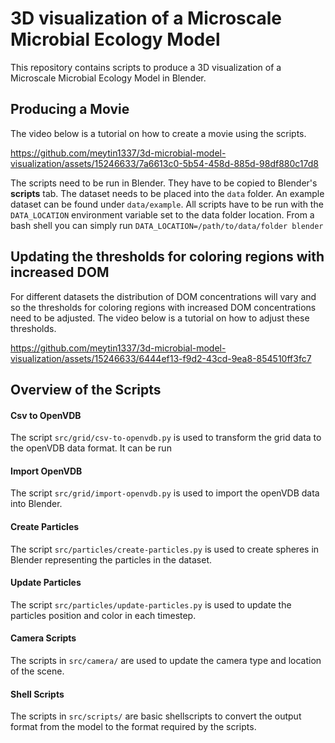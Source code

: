 # 3D visualization of a Microscale Microbial Ecology Model

This repository contains scripts to produce a 3D visualization of a Microscale Microbial Ecology Model in Blender.


## Producing a Movie


The video below is a tutorial on how to create a movie using the scripts.

https://github.com/meytin1337/3d-microbial-model-visualization/assets/15246633/7a6613c0-5b54-458d-885d-98df880c17d8

The scripts need to be run in Blender. They have to be copied to Blender's **scripts** tab.
The dataset needs to be placed into the `data` folder. An example dataset can be found under `data/example`.
All scripts have to be run with the `DATA_LOCATION` environment variable set to the data folder location. From a bash shell you can simply run `DATA_LOCATION=/path/to/data/folder blender`

## Updating the thresholds for coloring regions with increased DOM

For different datasets the distribution of DOM concentrations will vary and so the thresholds for coloring regions with increased DOM concentrations need to be adjusted.
The video below is a tutorial on how to adjust these thresholds.

https://github.com/meytin1337/3d-microbial-model-visualization/assets/15246633/6444ef13-f9d2-43cd-9ea8-854510ff3fc7

## Overview of the Scripts

#### Csv to OpenVDB

The script `src/grid/csv-to-openvdb.py` is used to transform the grid data to the openVDB data format. It can be run 

#### Import OpenVDB

The script `src/grid/import-openvdb.py` is used to import the openVDB data into Blender.


#### Create Particles

The script `src/particles/create-particles.py` is used to create spheres in Blender representing the particles in the dataset.

#### Update Particles

The script `src/particles/update-particles.py` is used to update the particles position and color in each timestep.

#### Camera Scripts

The scripts in `src/camera/` are used to update the camera type and location of the scene.

#### Shell Scripts

The scripts in `src/scripts/` are basic shellscripts to convert the output format from the model to the format required by the scripts.
